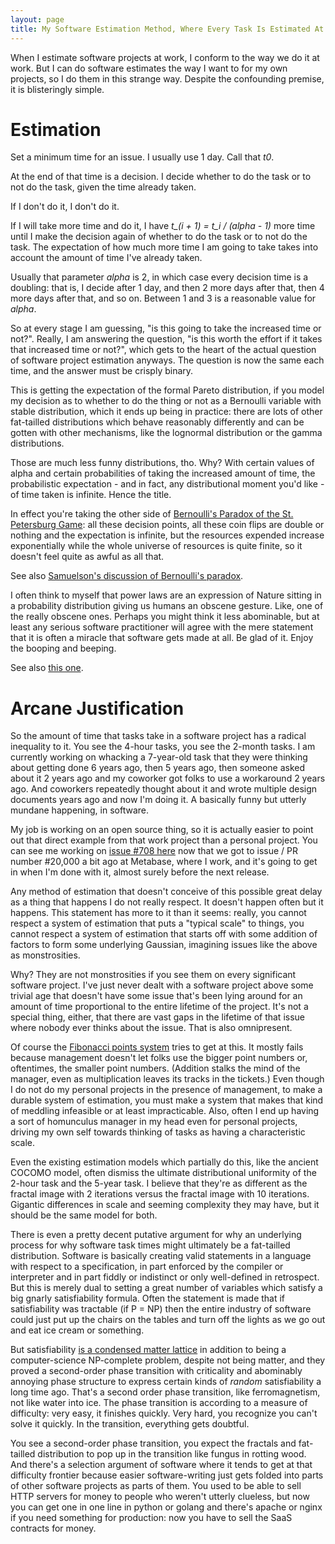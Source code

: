 ```yaml
---
layout: page
title: My Software Estimation Method, Where Every Task Is Estimated At Infinite Time
---
```


When I estimate software projects at work, I conform to the way we do it at work. But I can do software estimates the way I want to for my own projects, so I do them in this strange way. Despite the confounding premise, it is blisteringly simple.

Estimation
===

Set a minimum time for an issue. I usually use 1 day. Call that _t0_.

At the end of that time is a decision. I decide whether to do the task or to not do the task, given the time already taken.

If I don't do it, I don't do it.

If I will take more time and do it, I have _t\_(i + 1) = t\_i / (alpha - 1)_ more time until I make the decision again of whether to do the task or to not do the task. The expectation of how much more time I am going to take takes into account the amount of time I've already taken.

Usually that parameter _alpha_ is 2, in which case every decision time is a doubling: that is, I decide after 1 day, and then 2 more days after that, then 4 more days after that, and so on. Between 1 and 3 is a reasonable value for _alpha_.

So at every stage I am guessing, "is this going to take the increased time or not?". Really, I am answering the question, "is this worth the effort if it takes that increased time or not?", which gets to the heart of the actual question of software project estimation anyways. The question is now the same each time, and the answer must be crisply binary.

This is getting the expectation of the formal Pareto distribution, if you model my decision as to whether to do the thing or not as a Bernoulli variable with stable distribution, which it ends up being in practice: there are lots of other fat-tailled distributions which behave reasonably differently and can be gotten with other mechanisms, like the lognormal distribution or the gamma distributions.

Those are much less funny distributions, tho. Why? With certain values of alpha and certain probabilities of taking the increased amount of time, the probabilistic expectation - and in fact, any distributional moment you'd like - of time taken is infinite. Hence the title.

In effect you're taking the other side of [Bernoulli's Paradox of the St. Petersburg Game](https://en.wikipedia.org/wiki/St._Petersburg_paradox): all these decision points, all these coin flips are double or nothing and the expectation is infinite, but the resources expended increase exponentially while the whole universe of resources is quite finite, so it doesn't feel quite as awful as all that.

See also [Samuelson's discussion of Bernoulli's paradox](https://www.jstor.org/stable/2722712).

I often think to myself that power laws are an expression of Nature sitting in a probability distribution giving us humans an obscene gesture. Like, one of the really obscene ones. Perhaps you might think it less abominable, but at least any serious software practitioner will agree with the mere statement that it is often a miracle that software gets made at all. Be glad of it. Enjoy the booping and beeping.

See also [this one](https://www.johndcook.com/blog/2015/12/21/power-law-projects/).

Arcane Justification
===

So the amount of time that tasks take in a software project has a radical inequality to it. You see the 4-hour tasks, you see the 2-month tasks. I am currently working on whacking a 7-year-old task that they were thinking about getting done 6 years ago, then 5 years ago, then someone asked about it 2 years ago and my coworker got folks to use a workaround 2 years ago. And coworkers repeatedly thought about it and wrote multiple design documents years ago and now I'm doing it. A basically funny but utterly mundane happening, in software.

My job is working on an open source thing, so it is actually easier to point out that direct example from that work project than a personal project. You can see me working on [issue #708 here](https://github.com/metabase/metabase/issues/708) now that we got to issue / PR number #20,000 a bit ago at Metabase, where I work, and it's going to get in when I'm done with it, almost surely before the next release.

Any method of estimation that doesn't conceive of this possible great delay as a thing that happens I do not really respect. It doesn't happen often but it happens. This statement has more to it than it seems: really, you cannot respect a system of estimation that puts a "typical scale" to things, you cannot respect a system of estimation that starts off with some addition of factors to form some underlying Gaussian, imagining issues like the above as monstrosities.

Why? They are not monstrosities if you see them on every significant software project. I've just never dealt with a software project above some trivial age that doesn't have some issue that's been lying around for an amount of time proportional to the entire lifetime of the project. It's not a special thing, either, that there are vast gaps in the lifetime of that issue where nobody ever thinks about the issue. That is also omnipresent.

Of course the [Fibonacci points system](https://www.lucidchart.com/blog/fibonacci-scale-for-agile-estimation) tries to get at this. It mostly fails because management doesn't let folks use the bigger point numbers or, oftentimes, the smaller point numbers. (Addition stalks the mind of the manager, even as multiplication leaves its tracks in the tickets.) Even though I do not do my personal projects in the presence of management, to make a durable system of estimation, you must make a system that makes that kind of meddling infeasible or at least impracticable. Also, often I end up having a sort of homunculus manager in my head even for personal projects, driving my own self towards thinking of tasks as having a characteristic scale.

Even the existing estimation models which partially do this, like the ancient COCOMO model, often dismiss the ultimate distributional uniformity of the 2-hour task and the 5-year task. I believe that they're as different as the fractal image with 2 iterations versus the fractal image with 10 iterations. Gigantic differences in scale and seeming complexity they may have, but it should be the same model for both.

There is even a pretty decent putative argument for why an underlying process for why software task times might ultimately be a fat-tailled distribution. Software is basically creating valid statements in a language with respect to a specification, in part enforced by the compiler or interpreter and in part fiddly or indistinct or only well-defined in retrospect. But this is merely dual to setting a great number of variables which satisfy a big gnarly satisfiability formula. Often the statement is made that if satisfiability was tractable (if P = NP) then the entire industry of software could just put up the chairs on the tables and turn off the lights as we go out and eat ice cream or something.

But satisfiability [is a condensed matter lattice](https://web.stanford.edu/~montanar/RESEARCH/book.html) in addition to being a computer-science NP-complete problem, despite not being matter, and they proved a second-order phase transition with criticality and abominably annoying phase structure to express certain kinds of _random_ satisfiability a long time ago. That's a second order phase transition, like ferromagnetism, not like water into ice. The phase transition is according to a measure of difficulty: very easy, it finishes quickly. Very hard, you recognize you can't solve it quickly. In the transition, everything gets doubtful.

You see a second-order phase transition, you expect the fractals and fat-tailled distribution to pop up in the transition like fungus in rotting wood. And there's a selection argument of software where it tends to get at that difficulty frontier because easier software-writing just gets folded into parts of other software projects as parts of them. You used to be able to sell HTTP servers for money to people who weren't utterly clueless, but now you can get one in one line in python or golang and there's apache or nginx if you need something for production: now you have to sell the SaaS contracts for money.

